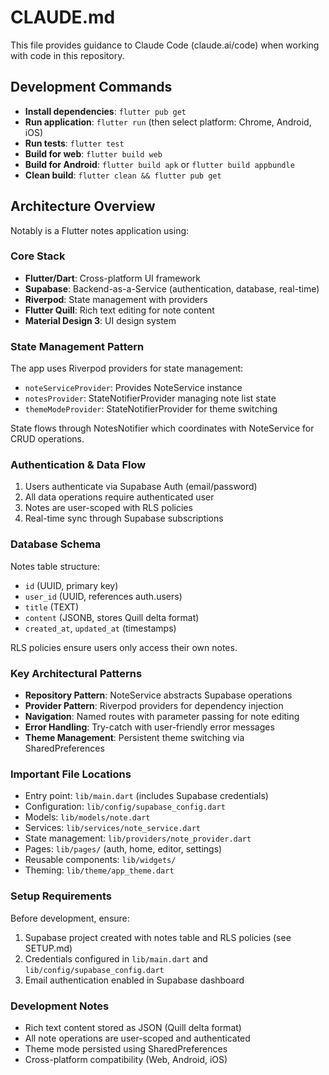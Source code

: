 # CLAUDE.md

This file provides guidance to Claude Code (claude.ai/code) when working with code in this repository.

## Development Commands

- **Install dependencies**: `flutter pub get`
- **Run application**: `flutter run` (then select platform: Chrome, Android, iOS)
- **Run tests**: `flutter test`
- **Build for web**: `flutter build web`
- **Build for Android**: `flutter build apk` or `flutter build appbundle`
- **Clean build**: `flutter clean && flutter pub get`

## Architecture Overview

Notably is a Flutter notes application using:

### Core Stack
- **Flutter/Dart**: Cross-platform UI framework
- **Supabase**: Backend-as-a-Service (authentication, database, real-time)
- **Riverpod**: State management with providers
- **Flutter Quill**: Rich text editing for note content
- **Material Design 3**: UI design system

### State Management Pattern
The app uses Riverpod providers for state management:
- `noteServiceProvider`: Provides NoteService instance
- `notesProvider`: StateNotifierProvider managing note list state
- `themeModeProvider`: StateNotifierProvider for theme switching

State flows through NotesNotifier which coordinates with NoteService for CRUD operations.

### Authentication & Data Flow
1. Users authenticate via Supabase Auth (email/password)
2. All data operations require authenticated user
3. Notes are user-scoped with RLS policies
4. Real-time sync through Supabase subscriptions

### Database Schema
Notes table structure:
- `id` (UUID, primary key)
- `user_id` (UUID, references auth.users)
- `title` (TEXT)
- `content` (JSONB, stores Quill delta format)
- `created_at`, `updated_at` (timestamps)

RLS policies ensure users only access their own notes.

### Key Architectural Patterns
- **Repository Pattern**: NoteService abstracts Supabase operations
- **Provider Pattern**: Riverpod providers for dependency injection
- **Navigation**: Named routes with parameter passing for note editing
- **Error Handling**: Try-catch with user-friendly error messages
- **Theme Management**: Persistent theme switching via SharedPreferences

### Important File Locations
- Entry point: `lib/main.dart` (includes Supabase credentials)
- Configuration: `lib/config/supabase_config.dart`
- Models: `lib/models/note.dart`
- Services: `lib/services/note_service.dart`
- State management: `lib/providers/note_provider.dart`
- Pages: `lib/pages/` (auth, home, editor, settings)
- Reusable components: `lib/widgets/`
- Theming: `lib/theme/app_theme.dart`

### Setup Requirements
Before development, ensure:
1. Supabase project created with notes table and RLS policies (see SETUP.md)
2. Credentials configured in `lib/main.dart` and `lib/config/supabase_config.dart`
3. Email authentication enabled in Supabase dashboard

### Development Notes
- Rich text content stored as JSON (Quill delta format)
- All note operations are user-scoped and authenticated
- Theme mode persisted using SharedPreferences
- Cross-platform compatibility (Web, Android, iOS)